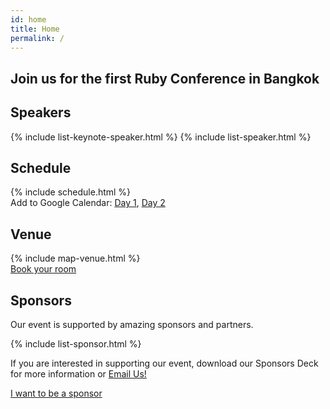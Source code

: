 ```yaml
---
id: home
title: Home
permalink: /
---
```


<section id="about" class="home-hero">
    <div class="home-hero__content">
        <h1 class="home-hero__heading display-heading">Join us for the <strong>first</strong> Ruby Conference in Bangkok</h1>
    </div>
</section>

<section id="speakers" class="home-speaker">
    <h2>Speakers</h2>
    {% include list-keynote-speaker.html %}
    {% include list-speaker.html %}
</section>

<section id="schedule" class="home-schedule">
    <h2>Schedule</h2>
    {% include schedule.html %}
    <div class="schedule-link">
      Add to Google Calendar:
      <a href="http://www.google.com/calendar/render?action=TEMPLATE&text=RubyConfTH+2019+(day+1)&dates=20190906T090000/20190906T160000&ctz=Asia/Bangkok&location=Pullman+Bangkok+King+Power,+8-2+Rang+Nam+Alley,+Khwaeng+Thanon+Phaya+Thai,+Khet+Ratchathewi,+Krung+Thep+Maha+Nakhon+10400,+Thailand&trp=true&sprop=website:rubyconfth.com&sprop=name:Ruby+Conference+Thailand+2019"
         target="_blank" rel="nofollow" >Day 1</a>,
      <a href="http://www.google.com/calendar/render?action=TEMPLATE&text=RubyConfTH+2019+(day+2)&dates=20190907T100000/20190907T170000&ctz=Asia/Bangkok&location=Pullman+Bangkok+King+Power,+8-2+Rang+Nam+Alley,+Khwaeng+Thanon+Phaya+Thai,+Khet+Ratchathewi,+Krung+Thep+Maha+Nakhon+10400,+Thailand&trp=true&sprop=website:rubyconfth.com&sprop=name:Ruby+Conference+Thailand+2019"
         target="_blank" rel="nofollow" >Day 2</a>
    </div>
</section>

<section id="venue" class="home-venue">
    <h2>Venue</h2>
    {% include map-venue.html %}
    <div class="call-to-action">
        <a href="https://www.idem.events/r/rubyconf-th-2019-ce8885c5" target="_blank" class="call-to-action__btn btn btn--primary btn--lg">Book your room</a>
    </div>
</section>

<section id="sponsors" class="home-sponsor">
    <h2>Sponsors</h2>
    <p>Our event is supported by amazing sponsors and partners.</p>
    {% include list-sponsor.html %}
    <p>If you are interested in supporting our event, download our Sponsors Deck for more information or <a href="mailto:sponsor@rubyconfth.com">Email Us!</a></p>
    <div class="call-to-action">
        <a href="http://rubyconfth.com/sponsorship" target="_blank" class="call-to-action__btn btn btn--primary btn--lg">I want to be a sponsor</a>
    </div>
</section>
